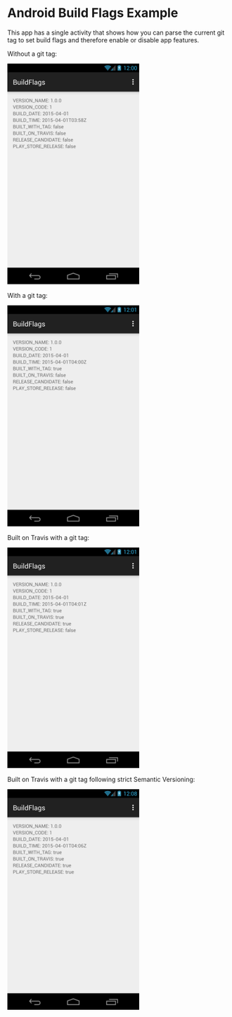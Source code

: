 # Android Build Flags Example

This app has a single activity that shows how you can parse the current git tag to set build flags and therefore enable or disable app features.

Without a git tag:

<img src="/img/no_tag.png" width="300px" />

With a git tag:

<img src="/img/with_tag.png" width="300px" />

Built on Travis with a git tag:

<img src="/img/on_travis.png" width="300px" />

Built on Travis with a git tag following strict Semantic Versioning:

<img src="/img/sem_ver_on_travis.png" width="300px" />
